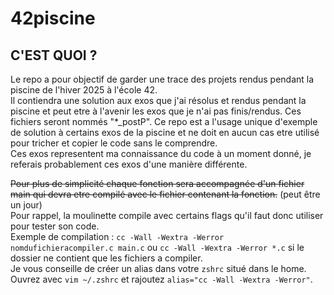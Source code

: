 # 42piscine

## C'EST QUOI ?
Le repo a pour objectif de garder une trace des projets rendus pendant la piscine de l'hiver 2025 à l'école 42.\
Il contiendra une solution aux exos que j'ai résolus et rendus pendant la piscine et peut etre à l'avenir les exos que je n'ai pas finis/rendus. Ces fichiers seront nommés "*_postP".
Ce repo est a l'usage unique d'exemple de solution à certains exos de la piscine et ne doit en aucun cas etre utilisé pour tricher et copier le code sans le comprendre.  
Ces exos representent ma connaissance du code à un moment donné, je referais probablement ces exos d'une manière différente.  
  
~~Pour plus de simplicité chaque fonction sera accompagnée d'un fichier main qui devra etre compilé avec le fichier contenant la fonction.~~ (peut être un jour)\
Pour rappel, la moulinette compile avec certains flags qu'il faut donc utiliser pour tester son code.\
Exemple de compilation : ```cc -Wall -Wextra -Werror nomdufichieracompiler.c main.c``` ou ```cc -Wall -Wextra -Werror *.c``` si le dossier ne contient que les fichiers a compiler.  
Je vous conseille de créer un alias dans votre `zshrc` situé dans le home. Ouvrez avec `vim ~/.zshrc` et rajoutez `alias="cc -Wall -Wextra -Werror"`.  

